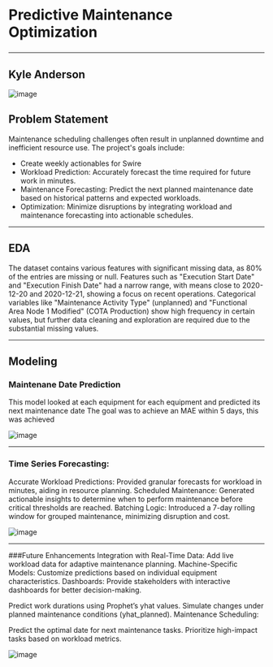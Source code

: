 # Predictive Maintenance Optimization
### 
---
Kyle Anderson
---


![image](https://github.com/user-attachments/assets/795701a7-b73b-4485-8d2c-cb51adb0ad32)



## Problem Statement

Maintenance scheduling challenges often result in unplanned downtime and inefficient resource use. The project's goals include:

* Create weekly actionables for Swire
* Workload Prediction: Accurately forecast the time required for future work in minutes.
* Maintenance Forecasting: Predict the next planned maintenance date based on historical patterns and expected workloads.
* Optimization: Minimize disruptions by integrating workload and maintenance forecasting into actionable schedules.

---

## EDA
The dataset contains various features with significant missing data, as 80% of the entries are missing or null. Features such as "Execution Start Date" and "Execution Finish Date" had a narrow range, with means close to 2020-12-20 and 2020-12-21, showing a focus on recent operations. Categorical variables like "Maintenance Activity Type" (unplanned) and "Functional Area Node 1 Modified" (COTA Production) show high frequency in certain values, but further data cleaning and exploration are required due to the substantial missing values.

---

## Modeling

### Maintenane Date Prediction
This model looked at each equipment for each equipment and predicted its next maintenance date
The goal was to achieve an MAE within 5 days, this was achieved

![image](https://github.com/user-attachments/assets/cd0f1556-4508-4ede-a248-4dfdd415e33c)


---
### Time Series Forecasting:

Accurate Workload Predictions: Provided granular forecasts for workload in minutes, aiding in resource planning.
Scheduled Maintenance: Generated actionable insights to determine when to perform maintenance before critical thresholds are reached.
Batching Logic: Introduced a 7-day rolling window for grouped maintenance, minimizing disruption and cost.

![image](https://github.com/user-attachments/assets/acbb6401-6bad-43f4-8919-afd3ee477cad)

---

###Future Enhancements
Integration with Real-Time Data: Add live workload data for adaptive maintenance planning.
Machine-Specific Models: Customize predictions based on individual equipment characteristics.
Dashboards: Provide stakeholders with interactive dashboards for better decision-making.


Predict work durations using Prophet’s yhat values.
Simulate changes under planned maintenance conditions (yhat_planned).
Maintenance Scheduling:

Predict the optimal date for next maintenance tasks.
Prioritize high-impact tasks based on workload metrics.














![image](https://github.com/user-attachments/assets/c3f868a1-af51-40b5-a966-27ce70808331)
